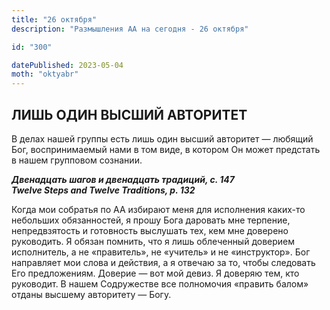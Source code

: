 ```yaml
---
title: "26 октября"
description: "Размышления АА на сегодня - 26 октября"

id: "300"

datePublished: 2023-05-04
moth: "oktyabr"
---
```


## ЛИШЬ ОДИН ВЫСШИЙ АВТОРИТЕТ

В делах нашей группы есть лишь один высший авторитет — любящий Бог,
воспринимаемый нами в том виде, в котором Он может предстать в нашем групповом
сознании.

**_Двенадцать шагов и двенадцать традиций, с. 147  
Twelve Steps and Twelve Traditions, p. 132_**

Когда мои собратья по АА избирают меня для исполнения каких-то небольших
обязанностей, я прошу Бога даровать мне терпение, непредвзятость и готовность
выслушать тех, кем мне доверено руководить. Я обязан помнить, что я лишь
облеченный доверием исполнитель, а не «правитель», не «учитель» и не
«инструктор». Бог направляет мои слова и действия, а я отвечаю за то, чтобы
следовать Его предложениям. Доверие — вот мой девиз. Я доверяю тем, кто
руководит. В нашем Содружестве все полномочия «править балом» отданы высшему
авторитету — Богу.
